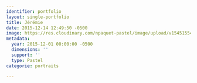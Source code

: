 ```yaml
---
identifier: portfolio
layout: single-portfolio
title: Jérémie
date: 2015-12-14 12:49:50 -0500
image: https://res.cloudinary.com/npaquet-pastel/image/upload/v1545155447/J%C3%A9r%C3%A9mie-pastel-25-X-35-cm-2015.jpg
metadata:
  year: 2015-12-01 00:00:00 -0500
  dimensions: ''
  support: ''
  type: Pastel
categorie: portraits

---
```

